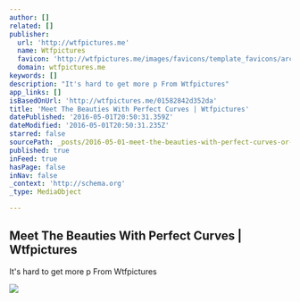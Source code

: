 ```yaml
---
author: []
related: []
publisher:
  url: 'http://wtfpictures.me'
  name: Wtfpictures
  favicon: 'http://wtfpictures.me/images/favicons/template_favicons/arcadia/sky.ico'
  domain: wtfpictures.me
keywords: []
description: "It's hard to get more p From Wtfpictures"
app_links: []
isBasedOnUrl: 'http://wtfpictures.me/01582842d352da'
title: 'Meet The Beauties With Perfect Curves | Wtfpictures'
datePublished: '2016-05-01T20:50:31.359Z'
dateModified: '2016-05-01T20:50:31.235Z'
starred: false
sourcePath: _posts/2016-05-01-meet-the-beauties-with-perfect-curves-or-wtfpictures.md
published: true
inFeed: true
hasPage: false
inNav: false
_context: 'http://schema.org'
_type: MediaObject

---
```

<article style=""><h1>Meet The Beauties With Perfect Curves | Wtfpictures</h1><p>It's hard to get more p From Wtfpictures</p><img src="http://wtfpictures3784049.img.mlv-cdn.com/img/b87bc417219a93cf16166409bea2f38c" /></article>